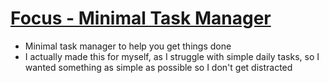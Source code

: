 # [Focus - Minimal Task Manager](https://focus-minimal.vercel.app/)

- Minimal task manager to help you get things done
- I actually made this for myself, as I struggle with simple daily tasks, so I wanted something as simple as possible so I don't get distracted
